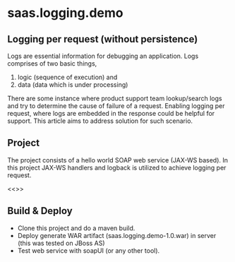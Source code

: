 saas.logging.demo
=================

Logging per request (without persistence)
-----------------------------------------

Logs are essential information for debugging an application. Logs comprises of two basic things,

1. logic (sequence of execution) and 
2. data (data which is under processing)

There are some instance where product support team lookup/search logs and try to determine the cause of failure of a request. 
Enabling logging per request, where logs are embedded in the response could be helpful for support. This article aims to address solution for such scenario.

Project
-------
The project consists of a hello world SOAP web service (JAX-WS based). In this project JAX-WS handlers and logback is utilized to achieve logging per request.

<<<URL of blog>>>

Build & Deploy
--------------
* Clone this project and do a maven build.
* Deploy generate WAR artifact (saas.logging.demo-1.0.war) in server (this was tested on JBoss AS)
* Test web service with soapUI (or any other tool).

